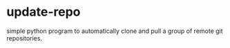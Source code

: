update-repo
===========

simple python program to automatically clone and pull a group of remote git repositories.